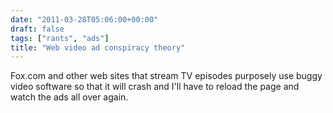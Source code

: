 ```yaml
---
date: "2011-03-28T05:06:00+00:00"
draft: false
tags: ["rants", "ads"]
title: "Web video ad conspiracy theory"
---
```

Fox.com and other web sites that stream TV episodes purposely use buggy video software so that it will crash and I'll have to reload the page and watch the ads all over again.

